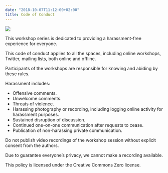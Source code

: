 ```yaml
---
date: "2018-10-07T11:12:00+02:00"
title: Code of Conduct
---
```


![](/images/codeofcoduct.png)

This workshop series is dedicated to providing a harassment-free experience for everyone.

This code of conduct applies to all the spaces, including online workshops, Twitter, mailing lists, both online and offline.

Participants of the workshops are responsible for knowing and abiding by these rules.

Harassment includes:

- Offensive comments.
- Unwelcome comments.
- Threats of violence.
- Harassing photography or recording, including logging online activity for harassment purposes.
- Sustained disruption of discussion.
- Continued one-on-one communication after requests to cease.
- Publication of non-harassing private communication.

Do not publish video recordings of the workshop session without explicit consent from the authors.

Due to guarantee everyone’s privacy, we cannot make a recording available.

This policy is licensed under the Creative Commons Zero license.